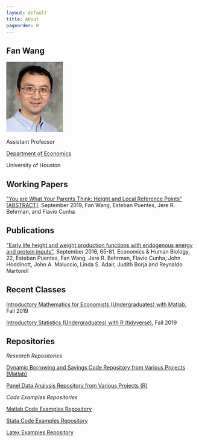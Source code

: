 ```yaml
---
layout: default
title: About
pageorder: 0
---
```


## Fan Wang
![](images/profile_tiny.jpg)

Assistant Professor

[Department of Economics](http://www.uh.edu/class/economics/people/faculty/)

University of Houston

## Working Papers

["You are What Your Parents Think: Height and Local Reference Points"](https://fanwangecon.github.io/assets/FanWang_ReferenceHeightEquilibrium.pdf) [[ABSTRACT](https://papers.ssrn.com/sol3/papers.cfm?abstract_id=3167023)], September 2019, Fan Wang, Esteban Puentes, Jere R. Behrman, and Flavio Cunha

## Publications

["Early life height and weight production functions with endogenous energy and protein inputs"](https://www.sciencedirect.com/science/article/pii/S1570677X16300107), September 2016, 65-81, Economics & Human Biology, 22, Esteban Puentes, Fan Wang, Jere R. Behrman, Flavio Cunha, John Hoddinott, John A. Maluccio, Linda S. Adair, Judith Borja and Reynaldo Martorell


## Recent Classes

[Introductory Mathematics for Economists (Undergraduates) with Matlab](https://fanwangecon.github.io/Math4Econ/), Fall 2019

[Introductory Statistics (Undergraduates) with R (tidyverse)](https://fanwangecon.github.io/Stat4Econ/), Fall 2019

## Repositories

*Research Repositories*

[Dynamic Borrowing and Savings Code Repository from Various Projects (Matlab)](https://fanwangecon.github.io/CodeDynaAsset/)

[Panel Data Analysis Repository from Various Projects (R)](https://fanwangecon.github.io/R4Econ/)

*Code Examples Repositories*

[Matlab Code Examples Repository](https://fanwangecon.github.io/M4Econ/)

[Stata Code Examples Repository](https://fanwangecon.github.io/Stata4Econ/)

[Latex Examples Repository](https://fanwangecon.github.io/Tex4Econ/)
